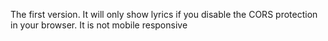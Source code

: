 The first version. It will only show lyrics if you disable the CORS protection in your browser. It is not mobile responsive
